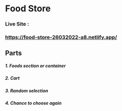 # Food Store

### Live Site :
### https://food-store-26032022-a8.netlify.app/


## Parts
##### 1. Foods section or container
##### 2. Cart
##### 3. Random selection
##### 4. Chance to choose again
 